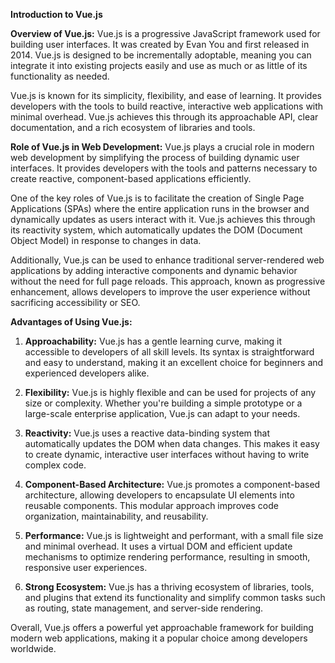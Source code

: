 **Introduction to Vue.js**

**Overview of Vue.js:**
Vue.js is a progressive JavaScript framework used for building user interfaces. It was created by Evan You and first released in 2014. Vue.js is designed to be incrementally adoptable, meaning you can integrate it into existing projects easily and use as much or as little of its functionality as needed.

Vue.js is known for its simplicity, flexibility, and ease of learning. It provides developers with the tools to build reactive, interactive web applications with minimal overhead. Vue.js achieves this through its approachable API, clear documentation, and a rich ecosystem of libraries and tools.

**Role of Vue.js in Web Development:**
Vue.js plays a crucial role in modern web development by simplifying the process of building dynamic user interfaces. It provides developers with the tools and patterns necessary to create reactive, component-based applications efficiently.

One of the key roles of Vue.js is to facilitate the creation of Single Page Applications (SPAs) where the entire application runs in the browser and dynamically updates as users interact with it. Vue.js achieves this through its reactivity system, which automatically updates the DOM (Document Object Model) in response to changes in data.

Additionally, Vue.js can be used to enhance traditional server-rendered web applications by adding interactive components and dynamic behavior without the need for full page reloads. This approach, known as progressive enhancement, allows developers to improve the user experience without sacrificing accessibility or SEO.

**Advantages of Using Vue.js:**
1. **Approachability:** Vue.js has a gentle learning curve, making it accessible to developers of all skill levels. Its syntax is straightforward and easy to understand, making it an excellent choice for beginners and experienced developers alike.

2. **Flexibility:** Vue.js is highly flexible and can be used for projects of any size or complexity. Whether you're building a simple prototype or a large-scale enterprise application, Vue.js can adapt to your needs.

3. **Reactivity:** Vue.js uses a reactive data-binding system that automatically updates the DOM when data changes. This makes it easy to create dynamic, interactive user interfaces without having to write complex code.

4. **Component-Based Architecture:** Vue.js promotes a component-based architecture, allowing developers to encapsulate UI elements into reusable components. This modular approach improves code organization, maintainability, and reusability.

5. **Performance:** Vue.js is lightweight and performant, with a small file size and minimal overhead. It uses a virtual DOM and efficient update mechanisms to optimize rendering performance, resulting in smooth, responsive user experiences.

6. **Strong Ecosystem:** Vue.js has a thriving ecosystem of libraries, tools, and plugins that extend its functionality and simplify common tasks such as routing, state management, and server-side rendering.

Overall, Vue.js offers a powerful yet approachable framework for building modern web applications, making it a popular choice among developers worldwide.